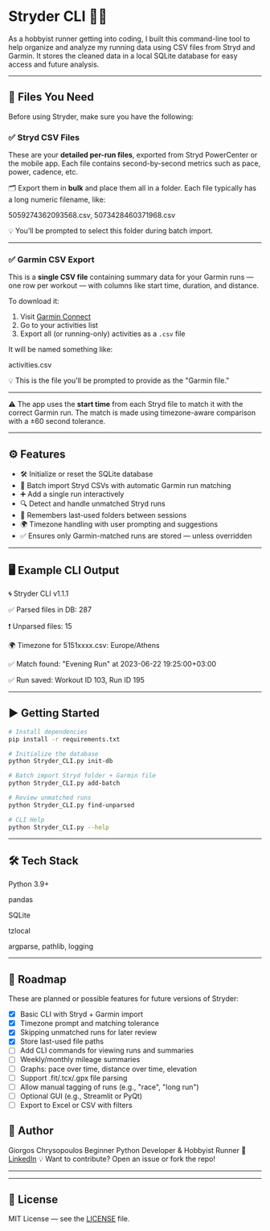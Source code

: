 # Stryder CLI 🏃‍♂️

As a hobbyist runner getting into coding, I built this command-line tool to help organize and analyze my running data using CSV files from Stryd and Garmin. It stores the cleaned data in a local SQLite database for easy access and future analysis.

---

## 📄 Files You Need

Before using Stryder, make sure you have the following:

### ✅ Stryd CSV Files

These are your **detailed per-run files**, exported from Stryd PowerCenter or the mobile app. Each file contains second-by-second metrics such as pace, power, cadence, etc.

🗂 Export them in **bulk** and place them all in a folder. Each file typically has a long numeric filename, like:

5059274362093568.csv,
5073428460371968.csv

💡 You’ll be prompted to select this folder during batch import.

---

### ✅ Garmin CSV Export

This is a **single CSV file** containing summary data for your Garmin runs — one row per workout — with columns like start time, duration, and distance.

To download it:
1. Visit [Garmin Connect](https://connect.garmin.com/)
2. Go to your activities list
3. Export all (or running-only) activities as a `.csv` file

It will be named something like:

 activities.csv

💡 This is the file you'll be prompted to provide as the "Garmin file."

---

⚠️ The app uses the **start time** from each Stryd file to match it with the correct Garmin run. The match is made using timezone-aware comparison with a ±60 second tolerance.

---

## ⚙️ Features

- 🛠️ Initialize or reset the SQLite database
- 📂 Batch import Stryd CSVs with automatic Garmin run matching
- ➕ Add a single run interactively
- 🔍 Detect and handle unmatched Stryd runs
- 🧠 Remembers last-used folders between sessions
- 🌍 Timezone handling with user prompting and suggestions
- ✅ Ensures only Garmin-matched runs are stored — unless overridden

---

## 🖥️ Example CLI Output

🌀 Stryder CLI v1.1.1

✅ Parsed files in DB: 287

❗ Unparsed files: 15

🌍 Timezone for 5151xxxx.csv: Europe/Athens

✅ Match found: "Evening Run" at 2023-06-22 19:25:00+03:00

✅ Run saved: Workout ID 103, Run ID 195


---

## ▶️ Getting Started

```bash
# Install dependencies
pip install -r requirements.txt

# Initialize the database
python Stryder_CLI.py init-db

# Batch import Stryd folder + Garmin file
python Stryder_CLI.py add-batch

# Review unmatched runs
python Stryder_CLI.py find-unparsed

# CLI Help
python Stryder_CLI.py --help

```
---

## 🛠 Tech Stack
Python 3.9+

pandas

SQLite

tzlocal

argparse, pathlib, logging


---

## 🧭 Roadmap

These are planned or possible features for future versions of Stryder:

- [x] Basic CLI with Stryd + Garmin import
- [x] Timezone prompt and matching tolerance
- [x] Skipping unmatched runs for later review
- [x] Store last-used file paths
- [ ] Add CLI commands for viewing runs and summaries
- [ ] Weekly/monthly mileage summaries
- [ ] Graphs: pace over time, distance over time, elevation
- [ ] Support .fit/.tcx/.gpx file parsing
- [ ] Allow manual tagging of runs (e.g., "race", "long run")
- [ ] Optional GUI (e.g., Streamlit or PyQt)
- [ ] Export to Excel or CSV with filters

## 👤 Author
Giorgos Chrysopoulos
Beginner Python Developer & Hobbyist Runner
🔗 [LinkedIn](https://www.linkedin.com/in/giorgos-chrisopoulos-277989374/)
💡 Want to contribute? Open an issue or fork the repo!

---

---

## 📃 License
MIT License — see the [LICENSE](LICENSE) file.


